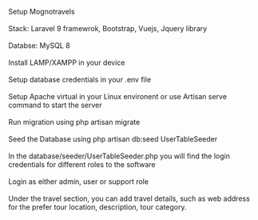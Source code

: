 Setup Mognotravels<br><br>
Stack: Laravel 9 framewrok, Bootstrap, Vuejs, Jquery library<br><br>
Databse: MySQL 8<br><br>
Install LAMP/XAMPP in your device<br><br>
Setup database credentials in your .env file<br><br>
Setup Apache virtual in your Linux environent or use Artisan serve command to start the server<br><br>
Run migration using php artisan migrate<br><br>
Seed the Database using php artisan db:seed UserTableSeeder<br><br>
In the database/seeder/UserTableSeeder.php you will find the login credentials for different roles to the software<br><br>
Login as either admin, user or support role<br><br>
Under the travel section, you can add travel details, such as web address for the prefer tour location, description, tour category.
